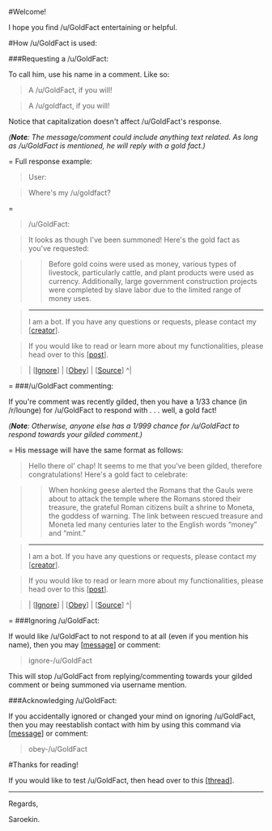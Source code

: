 #Welcome!

I hope you find /u/GoldFact entertaining or helpful.

#How /u/GoldFact is used:

###Requesting a /u/GoldFact:

To call him, use his name in a comment. Like so:

> A /u/GoldFact, if you will!

>A /u/goldfact, if you will!

Notice that capitalization doesn't affect /u/GoldFact's response. 

*(****Note****: The message/comment could include anything text related. As long as /u/GoldFact is mentioned, he will reply with a gold fact.)*

=
Full response example:

> User: 

>Where's my /u/goldfact?

=
>/u/GoldFact:

>It looks as though I've been summoned! Here's the gold fact as you've requested:

>>Before gold coins were used as money, various types of livestock, particularly cattle, and plant products were used as currency. Additionally, large government construction projects were completed by slave labor due to the limited range of money uses. 

>---
>I am a bot. If you have any questions or requests, please contact my [[creator](https://www.reddit.com/message/compose/?to=Saroekin&subject=/u/GoldFact)].

>If you would like to read or learn more about my functionalities, please head over to this [[post](https://www.reddit.com/r/Saroekin_redditBots/comments/339ec5/ugoldfact_information/)].

>| [[Ignore](https://www.reddit.com/message/compose/?to=/u/GoldFact&subject=Ignore-/u/GoldFact.&message=ignore-/u/goldfact)] | [[Obey](https://www.reddit.com/message/compose/?to=/u/GoldFact&subject=Obey-/u/GoldFact.&message=obey-/u/goldfact)] | [[Source](https://github.com/Saroekin/GoldFact)] ^|

=
###/u/GoldFact commenting:

If you're comment was recently gilded, then you have a 1/33 chance (in /r/lounge) for /u/GoldFact to respond with . . . well, a gold fact!

*(****Note****: Otherwise, anyone else has a 1/999 chance for /u/GoldFact to respond towards your gilded comment.)*

=
His message will have the same format as follows:

>Hello there ol' chap! It seems to me that you've been gilded, therefore congratulations! Here's a gold fact to celebrate:

>>When honking geese alerted the Romans that the Gauls were about to attack the temple where the Romans stored their treasure, the grateful Roman citizens built a shrine to Moneta, the goddess of warning. The link between rescued treasure and Moneta led many centuries later to the English words “money” and “mint.” 

>---
>I am a bot. If you have any questions or requests, please contact my [[creator](https://www.reddit.com/message/compose/?to=Saroekin&subject=/u/GoldFact)].

>If you would like to read or learn more about my functionalities, please head over to this [[post](https://www.reddit.com/r/Saroekin_redditBots/comments/339ec5/ugoldfact_information/)].

>| [[Ignore](https://www.reddit.com/message/compose/?to=/u/GoldFact&subject=Ignore-/u/GoldFact.&message=ignore-/u/goldfact)] | [[Obey](https://www.reddit.com/message/compose/?to=/u/GoldFact&subject=Obey-/u/GoldFact.&message=obey-/u/goldfact)] | [[Source](https://github.com/Saroekin/GoldFact)] ^|

=
###Ignoring /u/GoldFact:

If would like /u/GoldFact to not respond to at all (even if you mention his name), then you may [[message](https://www.reddit.com/message/compose/?to=/u/GoldFact&subject=Ignore-/u/GoldFact.&message=ignore-/u/goldfact)] or comment:

>ignore-/u/GoldFact 

This will stop /u/GoldFact from replying/commenting towards your gilded comment or being summoned via username mention.

###Acknowledging /u/GoldFact:

If you accidentally ignored or changed your mind on ignoring /u/GoldFact, then you may reestablish contact with him by using this command via [[message](https://www.reddit.com/message/compose/?to=/u/GoldFact&subject=Obey-/u/GoldFact.&message=obey-/u/goldfact)] or comment:

>obey-/u/GoldFact

#Thanks for reading!

If you would like to test /u/GoldFact, then head over to this [[thread](https://www.reddit.com/r/Saroekin_redditBots/comments/339ez3/bot_testing/)].

---
Regards,

Saroekin.
